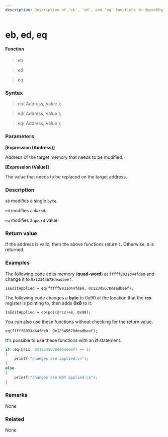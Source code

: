 ```yaml
---
description: Description of 'eb', 'ed', and 'eq' functions in HyperDbg Scripts
---
```


# eb, ed, eq

#### Function

> eb

> ed

> eq

### Syntax

> eb( Address, Value );

> ed( Address, Value );

> eq( Address, Value );

### Parameters

**\[Expression (Address)]**

Address of the target memory that needs to be modified.

**\[Expression (Value)]**

The value that needs to be replaced on the target address.

### Description

`eb` modifies a single `byte`.

`ed` modifies a `dwrod`.

`eq` modifies a `qword` value.

### Return value

If the address is valid, then the above functions return `1`. Otherwise, `0` is returned.

### Examples

The following code edits memory (**quad-word**) at `fffff8031d44fde0` and change it to `0x12345678deadbeef`.

`IsEditApplied = eq(fffff8031d44fde0, 0x12345678deadbeef);`

The following code changes a **byte** to 0x90 at the location that the **rcx** register is pointing to, then adds **0x8** to it.

`IsEditApplied = eb(poi(@rcx)+8, 0x90);`

You can also use these functions without checking for the return value.

`eq(fffff8031d44fde0, 0x12345678deadbeef);`

It's possible to use these functions with an **if** statement.

```c
if (eq(@r11, 0x12345678deadbeef) == 1) 
{ 
	printf("changes are applied.\n");
}
else 
{
	printf("changes are NOT applied.\n");
}
```

### Remarks

None

### Related

None
